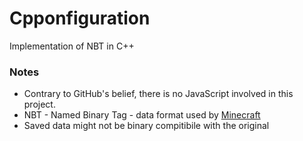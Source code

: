 Cpponfiguration
===============

Implementation of NBT in C++


### Notes

* Contrary to GitHub's belief, there is no JavaScript involved in this project.
* NBT - Named Binary Tag - data format used by [Minecraft](en.wikipedia.org/wiki/Minecraft)
* Saved data might not be binary compitibile with the original

